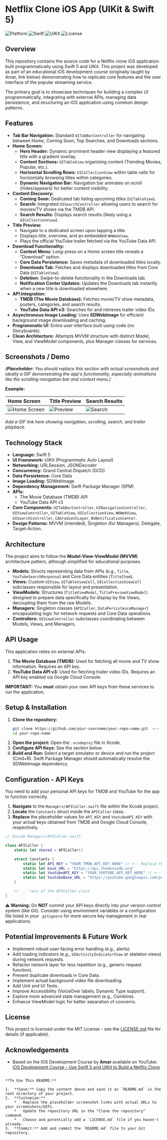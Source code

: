 # Netflix Clone iOS App (UIKit & Swift 5)

![Platform](https://img.shields.io/badge/platform-iOS-lightgrey.svg)
![Swift](https://img.shields.io/badge/Swift-5-orange.svg)
![UIKit](https://img.shields.io/badge/UI-UIKit-blue.svg)
![License](https://img.shields.io/badge/License-MIT-brightgreen.svg) <!-- Or choose appropriate license -->

## Overview

This repository contains the source code for a Netflix clone iOS application built programmatically using Swift 5 and UIKit. This project was developed as part of an educational iOS development course (originally taught by Amar, link below) demonstrating how to replicate core features and the user interface of the popular streaming service.

The primary goal is to showcase techniques for building a complex UI programmatically, integrating with external APIs, managing data persistence, and structuring an iOS application using common design patterns.

## Features

*   **Tab Bar Navigation:** Standard `UITabBarController` for navigating between Home, Coming Soon, Top Searches, and Downloads sections.
*   **Home Screen:**
    *   **Hero Header:** Dynamic prominent header view displaying a featured title with a gradient overlay.
    *   **Content Sections:** `UITableView` organizing content (Trending Movies, Popular, etc.).
    *   **Horizontal Scrolling Rows:** `UICollectionView` within table cells for horizontally browsing titles within categories.
    *   **Dynamic Navigation Bar:** Navigation bar animates on scroll (hides/appears) for better content visibility.
*   **Content Discovery:**
    *   **Coming Soon:** Dedicated tab listing upcoming titles (`UITableView`).
    *   **Search:** Integrated `UISearchController` allowing users to search for movies/TV shows via the TMDB API.
    *   **Search Results:** Displays search results (likely using a `UICollectionView`).
*   **Title Preview:**
    *   Navigate to a dedicated screen upon tapping a title.
    *   Displays title, overview, and an embedded `WKWebView`.
    *   Plays the official YouTube trailer fetched via the YouTube Data API.
*   **Download Functionality:**
    *   **Context Menu:** Long-press on a Home screen title reveals a "Download" option.
    *   **Core Data Persistence:** Saves metadata of downloaded titles locally.
    *   **Downloads Tab:** Fetches and displays downloaded titles from Core Data (`UITableView`).
    *   **Deletion:** Swipe-to-delete functionality in the Downloads tab.
    *   **Notification Center Updates:** Updates the Downloads tab instantly when a new title is downloaded elsewhere.
*   **API Integration:**
    *   **TMDB (The Movie Database):** Fetches movie/TV show metadata, posters, categories, and search results.
    *   **YouTube Data API v3:** Searches for and retrieves trailer video IDs.
*   **Asynchronous Image Loading:** Uses **SDWebImage** for efficient background image downloading and caching.
*   **Programmatic UI:** Entire user interface built using code (no Storyboards).
*   **Clean Architecture:** Attempts MVVM structure with distinct Model, View, and ViewModel components, plus Manager classes for services.

## Screenshots / Demo

*(**Placeholder:** You should replace this section with actual screenshots and ideally a GIF demonstrating the app's functionality, especially animations like the scrolling navigation bar and context menu.)*

**Example:**

| Home Screen                 | Title Preview              | Search Results             |
| :-------------------------- | :------------------------- | :------------------------- |
| ![Home Screen](link/to/home_screenshot.png) | ![Preview](link/to/preview_screenshot.png) | ![Search](link/to/search_screenshot.png) |

*Add a GIF link here showing navigation, scrolling, search, and trailer playback.*

## Technology Stack

*   **Language:** Swift 5
*   **UI Framework:** UIKit (Programmatic Auto Layout)
*   **Networking:** URLSession, JSONDecoder
*   **Concurrency:** Grand Central Dispatch (GCD)
*   **Data Persistence:** Core Data
*   **Image Loading:** SDWebImage
*   **Dependency Management:** Swift Package Manager (SPM)
*   **APIs:**
    *   The Movie Database (TMDB) API
    *   YouTube Data API v3
*   **Core Components:** `UITabBarController`, `UINavigationController`, `UIViewController`, `UITableView`, `UICollectionView`, `WKWebView`, `UISearchController`, `CAGradientLayer`, `NSNotificationCenter`.
*   **Design Patterns:** MVVM (intended), Singleton (for Managers), Delegate, Target-Action.

## Architecture

The project aims to follow the **Model-View-ViewModel (MVVM)** architecture pattern, although simplified for educational purposes.

*   **Models:** Structs representing data from APIs (e.g., `Title`, `YouTubeSearchResponse`) and Core Data entities (`TitleItem`).
*   **Views:** Custom `UIView`, `UITableViewCell`, `UICollectionViewCell` subclasses responsible for layout and presentation.
*   **ViewModels:** Structures (`TitleViewModel`, `TitlePreviewViewModel`) designed to prepare data specifically for display by the Views, decoupling them from the raw Models.
*   **Managers:** Singleton classes (`APICaller`, `DataPersistenceManager`) encapsulating logic for network requests and Core Data operations.
*   **Controllers:** `UIViewController` subclasses coordinating between Models, Views, and Managers.

## API Usage

This application relies on external APIs:

1.  **The Movie Database (TMDB):** Used for fetching all movie and TV show information. Requires an API key.
2.  **YouTube Data API v3:** Used for fetching trailer video IDs. Requires an API key enabled via Google Cloud Console.

**IMPORTANT:** You **must** obtain your own API keys from these services to run the application.

## Setup & Installation

1.  **Clone the repository:**
    ```bash
    git clone https://github.com/your-username/your-repo-name.git  <-- Replace with your repo URL
    cd your-repo-name
    ```
2.  **Open the project:** Open the `.xcodeproj` file in Xcode.
3.  **Configure API Keys:** See the section below.
4.  **Build and Run:** Select a target simulator or device and run the project (Cmd+R). Swift Package Manager should automatically resolve the SDWebImage dependency.

## Configuration - API Keys

You need to add your personal API keys for TMDB and YouTube for the app to function correctly.

1.  **Navigate** to the `Managers/APICaller.swift` file within the Xcode project.
2.  **Locate** the `Constants` struct inside the `APICaller` class.
3.  **Replace** the placeholder values for `API_KEY` and `YoutubeAPI_KEY` with your actual keys obtained from TMDB and Google Cloud Console, respectively.

```swift
// Inside Managers/APICaller.swift

class APICaller {
    static let shared = APICaller()

    struct Constants {
        static let API_KEY = "YOUR_TMDB_API_KEY_HERE" // <-- Replace this
        static let base_URL = "https://api.themoviedb.org"
        static let YoutubeAPI_KEY = "YOUR_YOUTUBE_API_KEY_HERE" // <-- Replace this
        static let YoutubeBase_URL = "https://youtube.googleapis.com/youtube/v3/search?"
    }

    // ... rest of the APICaller class
}
```

**⚠️ Warning:** Do **NOT** commit your API keys directly into your version control system (like Git). Consider using environment variables or a configuration file listed in your `.gitignore` for more secure key management in real applications.

## Potential Improvements & Future Work

*   Implement robust user-facing error handling (e.g., alerts).
*   Add loading indicators (e.g., `UIActivityIndicatorView` or skeleton views) during network requests.
*   Refactor network layer for less repetition (e.g., generic request function).
*   Prevent duplicate downloads in Core Data.
*   Implement actual background video file downloading.
*   Add Unit and UI Tests.
*   Improve Accessibility (VoiceOver labels, Dynamic Type support).
*   Explore more advanced state management (e.g., Combine).
*   Enhance ViewModel logic for better separation of concerns.

## License

This project is licensed under the MIT License - see the [LICENSE.md](LICENSE.md) file for details (if applicable).

## Acknowledgements

*   Based on the iOS Development Course by **Amar** available on YouTube: [iOS Development Course - Use Swift 5 and UIKit to Build a Netflix Clone](https://www.youtube.com/watch/KCgYDCKqato)
```

**To Use This README:**

1.  **Save:** Copy the content above and save it as `README.md` in the root directory of your project.
2.  **Customize:**
    *   Replace the placeholder screenshot links with actual URLs to your screenshots/GIFs.
    *   Update the repository URL in the "Clone the repository" command.
    *   Choose and potentially add a `LICENSE.md` file if you haven't already.
3.  **Commit:** Add and commit the `README.md` file to your Git repository.
